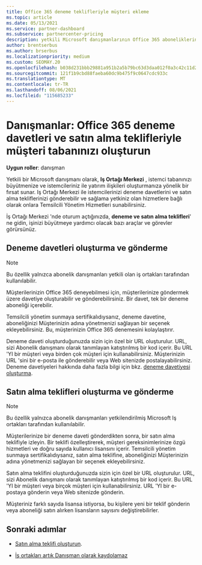 ```yaml
---
title: Office 365 deneme teklifleriyle müşteri ekleme
ms.topic: article
ms.date: 05/13/2021
ms.service: partner-dashboard
ms.subservice: partnercenter-pricing
description: yetkili Microsoft danışmanlarının Office 365 aboneliklerini nasıl büyütireceğinizi öğrenin. istemcilere Office 365 deneme davetleri ve satın alma teklifleri oluşturun ve gönderin.
author: brentserbus
ms.author: brserbus
ms.localizationpriority: medium
ms.custom: SEOMAY.20
ms.openlocfilehash: b038d231bbb29881a951b2a5b79bc63d3daa012f0a3c42c11d226f10a03cea11
ms.sourcegitcommit: 121f1b9cbd88faeba60dc9b475f9c0647cdc933c
ms.translationtype: MT
ms.contentlocale: tr-TR
ms.lasthandoff: 08/06/2021
ms.locfileid: "115685233"
---
```

# <a name="advisors-build-your-client-base-with-office-365-trial-invitations-and-purchase-offers"></a>Danışmanlar: Office 365 deneme davetleri ve satın alma teklifleriyle müşteri tabanınızı oluşturun


**Uygun roller**: danışman


Yetkili bir Microsoft danışmanı olarak, **Iş Ortağı Merkezi** , istemci tabanınızı büyütmenize ve istemcileriniz ile yatırım ilişkileri oluşturmanıza yönelik bir fırsat sunar. Iş Ortağı Merkezi ile istemcilerinizi deneme davetlerini ve satın alma tekliflerinizi gönderebilir ve sağlama yetkiniz olan hizmetlere bağlı olarak onlara Temsilcili Yönetim Hizmetleri sunabilirsiniz.

İş Ortağı Merkezi 'nde oturum açtığınızda, **deneme ve satın alma teklifleri**' ne gidin, işinizi büyütmeye yardımcı olacak bazı araçlar ve görevler görürsünüz.

## <a name="create-and-send-trial-invitations"></a>Deneme davetleri oluşturma ve gönderme

> [!NOTE]
> Bu özellik yalnızca abonelik danışmanları yetkili olan iş ortakları tarafından kullanılabilir.

Müşterilerinizin Office 365 deneyebilmesi için, müşterilerinize göndermek üzere davetiye oluşturabilir ve gönderebilirsiniz. Bir davet, tek bir deneme aboneliği içerebilir.

Temsilcili yönetim sunmaya sertifikalıdıysanız, deneme davetine, aboneliğinizi Müşterinizin adına yönetmenizi sağlayan bir seçenek ekleyebilirsiniz. Bu, müşterinizin Office 365 denemesini kolaylaştırır.

Deneme daveti oluşturduğunuzda sizin için özel bir URL oluşturulur. URL, sizi Abonelik danışmanı olarak tanımlayan katıştırılmış bir kod içerir. Bu URL 'YI bir müşteri veya birden çok müşteri için kullanabilirsiniz. Müşterinizin URL 'sini bir e-posta ile gönderebilir veya Web sitenizde postalayabilirsiniz.
Deneme davetiyeleri hakkında daha fazla bilgi için bkz. [deneme davetiyesi oluşturma](advisors-create-a-trial-invitation.md).

## <a name="create-and-send-purchase-offers"></a>Satın alma teklifleri oluşturma ve gönderme

> [!NOTE]
> Bu özellik yalnızca abonelik danışmanları yetkilendirilmiş Microsoft Iş ortakları tarafından kullanılabilir.

Müşterilerinize bir deneme daveti gönderdikten sonra, bir satın alma teklifiyle izleyin. Bir teklifi özelleştirerek, müşteri gereksinimlerinize özgü hizmetleri ve doğru sayıda kullanıcı lisansını içerir. Temsilcili yönetim sunmaya sertifikalıdıysanız, satın alma teklifine, aboneliğinizi Müşterinizin adına yönetmenizi sağlayan bir seçenek ekleyebilirsiniz.

Satın alma teklifini oluşturduğunuzda sizin için özel bir URL oluşturulur. URL, sizi Abonelik danışmanı olarak tanımlayan katıştırılmış bir kod içerir. Bu URL 'YI bir müşteri veya birçok müşteri için kullanabilirsiniz. URL 'YI bir e-postaya gönderin veya Web sitenizde gönderin.

Müşteriniz farklı sayıda lisansa istiyorsa, bu kişilere yeni bir teklif gönderin veya aboneliği satın alırken lisansların sayısını değiştirebilirler.

## <a name="next-steps"></a>Sonraki adımlar

- [Satın alma teklifi oluşturun](advisor-create-a-purchase-offer.md).

- [İş ortakları artık Danışman olarak kaydolamaz](advisors-no-csp.md)
